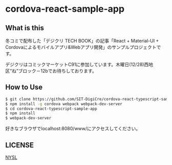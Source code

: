 # cordova-react-sample-app

## What is this

冬コミで配布した「デジクリ TECH BOOK」の記事「React + Material-UI + Cordovaによるモバイルアプリ&Webアプリ開発」のサンプルプロジェクトです。

デジクリはコミックマーケットC91に参加しています。木曜日(12/28)西地区“ね”ブロック－12bでお待ちしております。

## How to Use

```bash
$ git clone https://github.com/SIT-DigiCre/cordova-react-typescript-sample-app.git
$ npm install -g cordova webpack webpack-dev-server
$ cd cordova-react-typescript-sample-app
$ npm install
$ webpack-dev-server
```

好きなブラウザでlocalhost:8080/www/にアクセスしてください。

## LICENSE

[NYSL](LICENSE)
